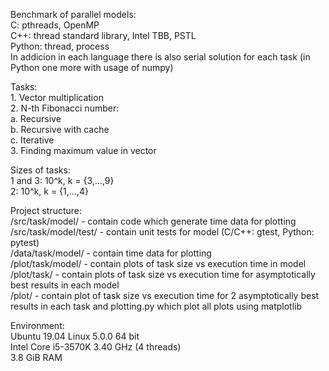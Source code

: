 Benchmark of parallel models:  
    C: pthreads, OpenMP  
    C++: thread standard library, Intel TBB, PSTL  
    Python: thread, process  
In addicion in each language there is also serial solution for each task (in Python one more with usage of numpy)  

Tasks:  
    1. Vector multiplication  
    2. N-th Fibonacci number:  
        a. Recursive  
        b. Recursive with cache  
        c. Iterative  
    3. Finding maximum value in vector  

Sizes of tasks:  
    1 and 3: 10^k, k = {3,...,9}  
    2: 10^k, k = {1,...,4}  

Project structure:  
    /src/task/model/ - contain code which generate time data for plotting  
    /src/task/model/test/ - contain unit tests for model (C/C++: gtest, Python: pytest)  
    /data/task/model/ - contain time data for plotting  
    /plot/task/model/ - contain plots of task size vs execution time in model  
    /plot/task/ - contain plots of task size vs execution time for asymptotically best results in each model  
    /plot/ - contain plot of task size vs execution time for 2 asymptotically best results in each task and plotting.py which plot all plots using matplotlib  

Environment:  
    Ubuntu 19.04 Linux 5.0.0 64 bit  
    Intel Core i5-3570K 3.40 GHz (4 threads)  
    3.8 GiB RAM  